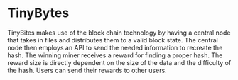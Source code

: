 # TinyBytes

TinyBites makes use of the block chain technology by having a central node that takes in files and distributes them to a valid block state. The central node then employs an API to send the needed information to recreate the hash. The winning miner receives a reward for finding a proper hash. The reward size is directly dependent on the size of the data and the difficulty of the hash. Users can send their rewards to other users. 
